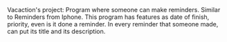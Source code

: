 Vacaction's project:
Program where someone can make reminders. Similar to Reminders from Iphone.
This program has features as date of finish, priority, even is it done a reminder.
In every reminder that someone made, can put its title and its description.
